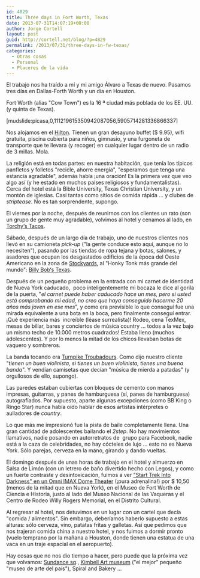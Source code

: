 ```yaml
---
id: 4829
title: Three days in Fort Worth, Texas
date: 2013-07-31T14:07:19+00:00
author: Jorge Cortell
layout: post
guid: http://cortell.net/blog/?p=4829
permalink: /2013/07/31/three-days-in-fw-texas/
categories:
  - Otras cosas
  - Personal
  - Placeres de la vida
---
```

El trabajo nos ha traído a mí y mi amigo Álvaro a Texas de nuevo. Pasamos tres días en Dallas-Forth Worth y un día en Houston.

Fort Worth (alias "Cow Town") es la 16 ª ciudad más poblada de los EE. UU. (y quinta de Texas).

[mudslide:picasa,0,111219615350942087056,5905714281336866337]

Nos alojamos en el <a title="http://hiltongardeninn3.hilton.com/en/hotels/texas/hilton-garden-inn-fort-worth-medical-center-FTWMDGI/index.html" href="http://hiltongardeninn3.hilton.com/en/hotels/texas/hilton-garden-inn-fort-worth-medical-center-FTWMDGI/index.html" target="_blank">Hilton</a>. Tienen un gran desayuno buffet ($ 9.95), wifi gratuita, piscina cubierta para niños, gimnasio, y una furgoneta de transporte que te llevara (y recoger) en cualquier lugar dentro de un radio de 3 millas. Mola.

La religión está en todas partes: en nuestra habitación, que tenía los típicos panfletos y folletos "recicle, ahorre energía", "esperamos que tenga una estancia agradable", además había ¡una oración! Es la primera vez que veo algo así (y he estado en muchos países religiosos y fundamentalistas). Cerca del hotel está la Bible University, Texas Christian University, y un montón de iglesias. Casi tantas como sitios de comida rápida ... y clubes de _striptease_. No es tan sorprendente, supongo.

El viernes por la noche, después de reunirnos con los clientes un rato (son un grupo de gente muy agradable), volvimos al hotel y cenamos al lado, en <a title="http://www.torchystacos.com/locations/fort-worth/" href="http://www.torchystacos.com/locations/fort-worth/" target="_blank">Torchy‘s Tacos</a>.

Sábado, después de un largo día de trabajo, uno de nuestros clientes nos llevó en su camioneta _pick-up_ ("la gente conduce esto aquí, aunque no lo necesiten"), pasando por las tiendas de ropa tejana y botas, salones, y asadores que ocupan los desgastados edificios de la época del Oeste Americano en la zona de <a title="http://www.fortworthstockyards.org" href="http://www.fortworthstockyards.org" target="_blank">Stockyards</a>, al "Honky Tonk más grande del mundo": <a title="http://billybobstexas.com" href="http://billybobstexas.com" target="_blank">Billy Bob‘s Texas</a>.

Después de un pequeño problema en la entrada con mi carnet de identidad de Nueva York caducado,  poco inteligentemente mi bocaza le dice al gorila de la puerta, "_el carnet puede haber caducado hace un mes, pero si usted está comprobando mi edad, no creo que haya conseguido hacerme 20 años más joven en ese mes_", y como era previsible lo que conseguí fue una mirada equivalente a una bota en la boca, pero finalmente conseguí entrar. ¡Qué experiencia más  increíble (léase surrealista)! Rodeo, cena TexMex, mesas de billar, bares y conciertos de música country ... todos a la vez bajo un mismo techo de 10.000 metros cuadrados! Estaba lleno (muchos adolescentes). Y por lo menos la mitad de los chicos llevaban botas de vaquero y sombreros.

La banda tocando era <a title="http://www.turnpiketroubadours.com" href="http://www.turnpiketroubadours.com" target="_blank">Turnpike Troubadours</a>. Como dijo nuestro cliente "_tienen un buen violinista, si tienes un buen violinista, tienes una buena banda_". Y vendían camisetas que decían "música de mierda a patadas" (y orgullosos de ello, supongo).

Las paredes estaban cubiertas con bloques de cemento con manos impresas, guitarras, y panes de hamburguesa (sí, panes de hamburguesa) autografiados. Por supuesto, aparte algunas excepciones (como BB King o Ringo Star) nunca había oído hablar de esos artistas intérpretes o aulladores de _country_.

Lo que más me impresionó fue la pista de baile completamente llena. Una gran cantidad de adolescentes bailando el _2step_. No hay movimientos llamativos, nadie posando en autorretratos de  grupo para Facebook, nadie está a la caza de celebridades, no hay cócteles de lujo ... esto no es Nueva York. Sólo parejas, cerveza en la mano, girando y dando vueltas.

El domingo después de unas horas de trabajo en el hotel y almuerzo en Salsa de Limón (con un letrero de baño divertido hecho con Legos), y como un fuerte contraste y desintoxicación, fuimos a ver <a title="http://www.fwmuseum.org/star-trek-darkness" href="http://www.fwmuseum.org/star-trek-darkness" target="_blank">"Start Trek Into Darkness" en un Omni IMAX Dome Theater</a> (¡pura adrenalina!) por $ 10,50 (menos de la mitad que en Nueva York), en el Museo de Fort Worth de Ciencia e Historia, justo al lado del Museo Nacional de las Vaqueras y el Centro de Rodeo Willy Rogers Memorial, en el Distrito Cultural.

Al regresar al hotel, nos detuvimos en un lugar con un cartel que decía "comida / alimentos". Sin embargo, deberíamos haberlo supuesto a estas alturas: sólo cerveza, vino, patatas fritas y galletas. Así que pedimos que nos trajeran comida china a nuestro hotel, y nos fuimos a dormir pronto (vuelo temprano por la mañana a Houston, donde tienen una estatua de una vaca en un traje espacial en el aeropuerto).

Hay cosas que no nos dio tiempo a hacer, pero puede que la próxima vez que volvamos: <a title="http://www.sundancesquare.com" href="http://www.sundancesquare.com" target="_blank">Sundance sq</a>., <a title="http://www.kimbellart.org" href="http://www.kimbellart.org" target="_blank">Kimbell Art museum</a> ("el mejor" pequeño "museo de arte del país"), Spiral and Bakery ...